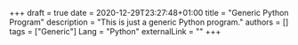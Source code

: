 +++ 
draft = true
date = 2020-12-29T23:27:48+01:00
title = "Generic Python Program"
description = "This is just a generic Python program."
authors = []
tags = ["Generic"]
Lang = "Python"
externalLink = ""
+++

